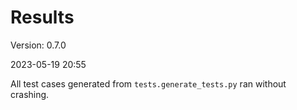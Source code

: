 # Results #

Version: 0.7.0

2023-05-19 20:55

All test cases generated from `tests.generate_tests.py` ran without crashing.

